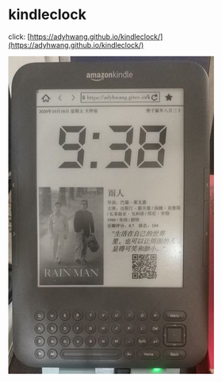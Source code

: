 # kindleclock
click: [https://adyhwang.github.io/kindleclock/](https://adyhwang.github.io/kindleclock/)

<img alt="preview" src="https://raw.githubusercontent.com/adyhwang/kindleclock/main/re.jpg">
